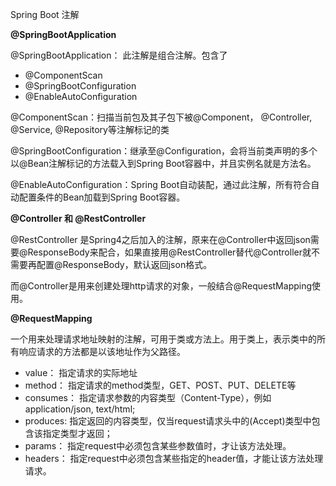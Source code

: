Spring Boot 注解

**@SpringBootApplication**

@SpringBootApplication： 此注解是组合注解。包含了

- @ComponentScan
- @SpringBootConfiguration
- @EnableAutoConfiguration

@ComponentScan：扫描当前包及其子包下被@Component， @Controller, @Service, @Repository等注解标记的类

@SpringBootConfiguration：继承至@Configuration，会将当前类声明的多个以@Bean注解标记的方法载入到Spring Boot容器中，并且实例名就是方法名。

@EnableAutoConfiguration：Spring Boot自动装配，通过此注解，所有符合自动配置条件的Bean加载到Spring Boot容器。

**@Controller 和 @RestController**

@RestController 是Spring4之后加入的注解，原来在@Controller中返回json需要@ResponseBody来配合，如果直接用@RestController替代@Controller就不需要再配置@ResponseBody，默认返回json格式。

而@Controller是用来创建处理http请求的对象，一般结合@RequestMapping使用。

**@RequestMapping**

一个用来处理请求地址映射的注解，可用于类或方法上。用于类上，表示类中的所有响应请求的方法都是以该地址作为父路径。

- value： 指定请求的实际地址
- method： 指定请求的method类型，GET、POST、PUT、DELETE等
- consumes： 指定请求参数的内容类型（Content-Type），例如application/json, text/html;
- produces: 指定返回的内容类型，仅当request请求头中的(Accept)类型中包含该指定类型才返回；
- params： 指定request中必须包含某些参数值时，才让该方法处理。
- headers： 指定request中必须包含某些指定的header值，才能让该方法处理请求。